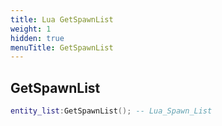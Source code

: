 ```yaml
---
title: Lua GetSpawnList
weight: 1
hidden: true
menuTitle: GetSpawnList
---
```

## GetSpawnList
```lua
entity_list:GetSpawnList(); -- Lua_Spawn_List
```